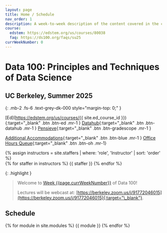 ```yaml
---
layout: page
title: Home / Schedule
nav_order: 1
description: A week-to-week description of the content covered in the course.
course:
  edstem: https://edstem.org/us/courses/80038
  faq: https://ds100.org/faqs/su25
currWeekNumber: 0
---
```


# Data 100: Principles and Techniques of Data Science

## UC Berkeley, Summer 2025 
{: .mb-2 .fs-6 .text-grey-dk-000 style="margin-top: 0;"  }



[Ed](https://edstem.org/us/courses/{{ site.ed_course_id }}){:target="_blank" .btn .btn-ed .mr-1 }
[Datahub](http://data100.datahub.berkeley.edu/){:target="\_blank" .btn .btn-datahub .mr-1 }
[Pensieve](https://www.pensieve.co/student/classes/data100_su25/my-assignments){:target="\_blank" .btn .btn-gradescope .mr-1 }
<!-- [Lectures Playlist](){:target="\_blank" .btn .btn-youtube .mr-1} -->
[Additional Accommodations](https://docs.google.com/forms/d/e/1FAIpQLSeTMG5z-WeVyRH52sQzB0bVzUk2zCzkXAaq9xJNoYHRLUw56g/viewform){:target="\_blank" .btn .btn-blue .mr-1 }
[Office Hours Queue](https://oh.ds100.org/){:target="\_blank" .btn .btn-oh .mr-1}

<div>
{% assign instructors = site.staffers | where: 'role', 'Instructor' | sort: 'order' %}
  <div class="role">
    {% for staffer in instructors %}
    <!-- {% assign staffer.photo = staffer.photo | replace: '../', '' %} -->
    {{ staffer }}
    {% endfor %}
  </div>
</div>

{: .highlight }

> Welcome to [Week {{page.currWeekNumber}}](#week-{{page.currWeekNumber}}) of Data 100!
> 
> Lectures will be webcast at: [https://berkeley.zoom.us/j/91772046015](https://berkeley.zoom.us/j/91772046015){:target="\_blank"}.



<a name="schedule"></a>

## Schedule

{% for module in site.modules %}
{{ module }}
{% endfor %}
